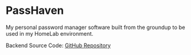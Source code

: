 # PassHaven

My personal password manager software built from the groundup to be used in my HomeLab environment.

Backend Source Code: [GitHub Repository](https://github.com/Legacy-Engineers/PassHaven/tree/backend)
